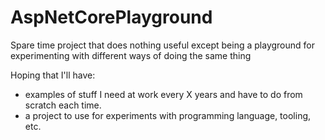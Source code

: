 # AspNetCorePlayground

Spare time project that does nothing useful except being a playground for experimenting with different ways of doing the same thing

Hoping that I'll have:

- examples of stuff I need at work every X years and have to do from scratch each time.
- a project to use for experiments with programming language, tooling, etc.
